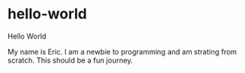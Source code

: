 # hello-world
Hello World

My name is Eric.  I am a newbie to programming and am strating from scratch.  This should be a fun journey.
